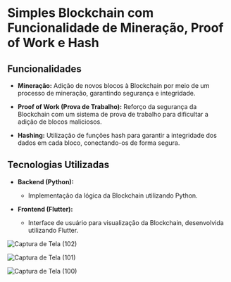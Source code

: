# Simples Blockchain com Funcionalidade de Mineração, Proof of Work e Hash

## Funcionalidades

- **Mineração:** Adição de novos blocos à Blockchain por meio de um processo de mineração, garantindo segurança e integridade.

- **Proof of Work (Prova de Trabalho):** Reforço da segurança da Blockchain com um sistema de prova de trabalho para dificultar a adição de blocos maliciosos.

- **Hashing:** Utilização de funções hash para garantir a integridade dos dados em cada bloco, conectando-os de forma segura.

## Tecnologias Utilizadas

- **Backend (Python):**
  - Implementação da lógica da Blockchain utilizando Python.

- **Frontend (Flutter):**
  - Interface de usuário para visualização da Blockchain, desenvolvida utilizando Flutter.

 
![Captura de Tela (102)](https://github.com/viniciusmecosta/Blockchain/assets/118303495/37294f28-c557-4289-8d55-25ebf0a5eef5)

![Captura de Tela (101)](https://github.com/viniciusmecosta/Blockchain/assets/118303495/94dd3552-2819-4785-8b51-3e27f7abb2df)

![Captura de Tela (100)](https://github.com/viniciusmecosta/Blockchain/assets/118303495/e54a2945-9109-4bf4-bda9-2924bf0c29c9)

